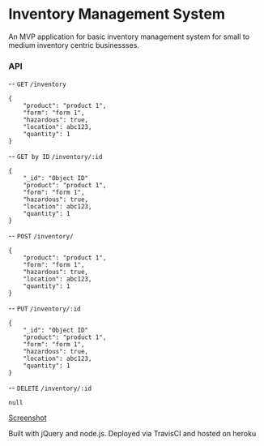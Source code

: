 # Inventory Management System
An MVP application for basic inventory management system for small to medium inventory centric businessses.
### API
-- `GET`
`/inventory`
```
{
	"product": "product 1",
	"form": "form 1",
	"hazardous": true,
	"location": abc123,
	"quantity": 1
}
```
-- `GET by ID`
`/inventory/:id`
```
{
    "_id": "Object ID"
	"product": "product 1",
	"form": "form 1",
	"hazardous": true,
	"location": abc123,
	"quantity": 1
}
```

-- `POST`
`/inventory/`
```
{
	"product": "product 1",
	"form": "form 1",
	"hazardous": true,
	"location": abc123,
	"quantity": 1
}
```
-- `PUT`
`/inventory/:id`
```
{
    "_id": "Object ID"
	"product": "product 1",
	"form": "form 1",
	"hazardous": true,
	"location": abc123,
	"quantity": 1
}
```
-- `DELETE`
`/inventory/:id`
```
null
```
[Screenshot](http://imgur.com/a/w1cJB)

Built with jQuery and node.js. Deployed via TravisCI and hosted on heroku
